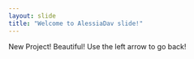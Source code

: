 ```yaml
---
layout: slide
title: "Welcome to AlessiaDav slide!"
---
```

New Project! Beautiful!
Use the left arrow to go back!
